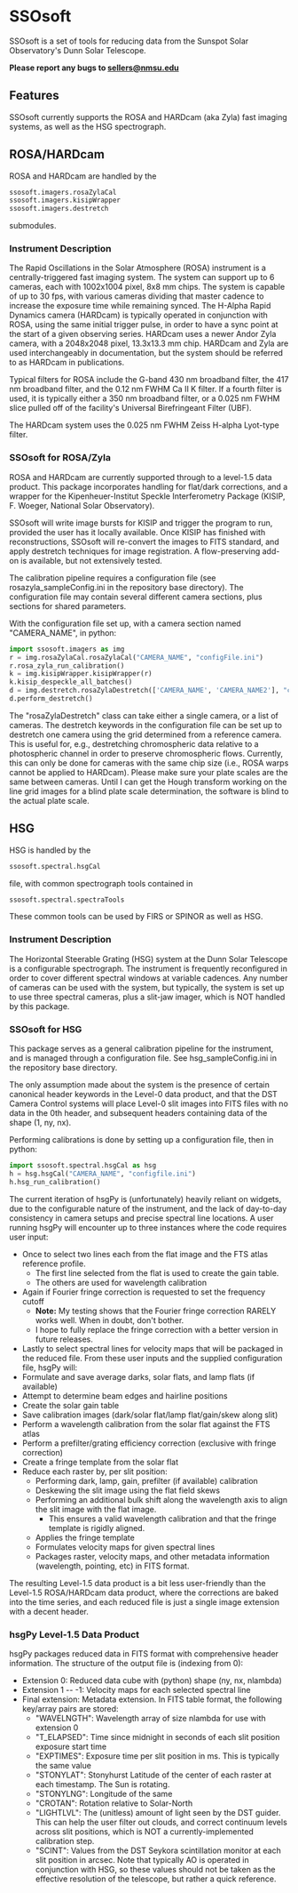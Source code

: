 # SSOsoft

SSOsoft is a set of tools for reducing data from the Sunspot Solar Observatory's Dunn Solar Telescope.

**Please report any bugs to sellers@nmsu.edu**

## Features

SSOsoft currently supports the ROSA and HARDcam (aka Zyla) fast imaging systems, as well as the HSG spectrograph.

## ROSA/HARDcam
ROSA and HARDcam are handled by the
```python
ssosoft.imagers.rosaZylaCal
ssosoft.imagers.kisipWrapper
ssosoft.imagers.destretch
```
submodules.

### Instrument Description
The Rapid Oscillations in the Solar Atmosphere (ROSA) instrument is a centrally-triggered fast imaging system.
The system can support up to 6 cameras, each with 1002x1004 pixel, 8x8 mm chips. The system is capable of up to 30 fps,
with various cameras dividing that master cadence to increase the exposure time while remaining synced. 
The H-Alpha Rapid Dynamics camera (HARDcam) is typically operated in conjunction with ROSA, using the same initial 
trigger pulse, in order to have a sync point at the start of a given observing series. 
HARDcam uses a newer Andor Zyla camera, with a 2048x2048 pixel, 13.3x13.3 mm chip.
HARDcam and Zyla are used interchangeably in documentation, but the system should be referred to as HARDcam in publications.

Typical filters for ROSA include the G-band 430 nm broadband filter, the 417 nm broadband filter, 
and the 0.12 nm FWHM Ca II K filter. If a fourth filter is used, it is typically either a 350 nm broadband filter, 
or a 0.025 nm FWHM slice pulled off of the facility's Universal Birefringeant Filter (UBF).

The HARDcam system uses the 0.025 nm FWHM Zeiss H-alpha Lyot-type filter.

### SSOsoft for ROSA/Zyla


ROSA and HARDcam are currently supported through to a level-1.5 data product. 
This package incorporates handling for flat/dark corrections, and a wrapper for the 
Kipenheuer-Institut Speckle Interferometry Package (KISIP, F. Woeger, National Solar Observatory).

SSOsoft will write image bursts for KISIP and trigger the program to run, provided the user has it locally available.
Once KISIP has finished with reconstructions, SSOsoft will re-convert the images to FITS standard, and apply destretch
techniques for image registration. A flow-preserving add-on is available, but not extensively tested.

The calibration pipeline requires a configuration file (see rosazyla_sampleConfig.ini in the repository base directory).
The configuration file may contain several different camera sections, plus sections for shared parameters.

With the configuration file set up, with a camera section named "CAMERA_NAME", in python:
```python
import ssosoft.imagers as img
r = img.rosaZylaCal.rosaZylaCal("CAMERA_NAME", "configFile.ini")
r.rosa_zyla_run_calibration()
k = img.kisipWrapper.kisipWrapper(r)
k.kisip_despeckle_all_batches()
d = img.destretch.rosaZylaDestretch(['CAMERA_NAME', 'CAMERA_NAME2'], "configFile.ini")
d.perform_destretch()
```
The "rosaZylaDestretch" class can take either a single camera, or a list of cameras. 
The destretch keywords in the configuration file can be set up to destretch one camera using the grid determined from a
reference camera. This is useful for, e.g., destretching chromospheric data relative to a photospheric channel in order
to preserve chromospheric flows. Currently, this can only be done for cameras with the same chip size 
(i.e., ROSA warps cannot be applied to HARDcam). Please make sure your plate scales are the same between cameras. 
Until I can get the Hough transform working on the line grid images for a blind plate scale determination, the software
is blind to the actual plate scale.

## HSG
HSG is handled by the 
```python
ssosoft.spectral.hsgCal
```
file, with common spectrograph tools contained in
```python
ssosoft.spectral.spectraTools
```
These common tools can be used by FIRS or SPINOR as well as HSG.

### Instrument Description

The Horizontal Steerable Grating (HSG) system at the Dunn Solar Telescope 
is a configurable spectrograph. The instrument is frequently reconfigured
in order to cover different spectral windows at variable cadences. 
Any number of cameras can be used with the system, but typically, the system is 
set up to use three spectral cameras, plus a slit-jaw imager, which is NOT handled by
this package.

### SSOsoft for HSG
This package serves as a general calibration pipeline for the instrument, 
and is managed through a configuration file. See hsg_sampleConfig.ini in the repository base directory.

The only assumption made about the system is the presence of certain canonical header
keywords in the Level-0 data product, and that the DST Camera Control systems will place
Level-0 slit images into FITS files with no data in the 0th header, and subsequent headers
containing data of the shape (1, ny, nx).

Performing calibrations is done by setting up a configuration file, then in python:
```python
import ssosoft.spectral.hsgCal as hsg
h = hsg.hsgCal("CAMERA_NAME", "configfile.ini")
h.hsg_run_calibration()
```

The current iteration of hsgPy is (unfortunately) heavily reliant on widgets, due to the configurable
nature of the instrument, and the lack of day-to-day consistency in camera setups and precise spectral line locations.
A user running hsgPy will encounter up to three instances where the code requires user input: 
- Once to select two lines each from the flat image and the FTS atlas reference profile. 
  - The first line selected from the flat is used to create the gain table.
  - The others are used for wavelength calibration
- Again if Fourier fringe correction is requested to set the frequency cutoff
  - **Note:** My testing shows that the Fourier fringe correction RARELY works well. When in doubt, don't bother. 
  - I hope to fully replace the fringe correction with a better version in future releases. 
- Lastly to select spectral lines for velocity maps that will be packaged in the reduced file.
From these user inputs and the supplied configuration file, hsgPy will:
- Formulate and save average darks, solar flats, and lamp flats (if available)
- Attempt to determine beam edges and hairline positions
- Create the solar gain table
- Save calibration images (dark/solar flat/lamp flat/gain/skew along slit)
- Perform a wavelength calibration from the solar flat against the FTS atlas
- Perform a prefilter/grating efficiency correction (exclusive with fringe correction)
- Create a fringe template from the solar flat
- Reduce each raster by, per slit position:
  - Performing dark, lamp, gain, prefilter (if available) calibration
  - Deskewing the slit image using the flat field skews
  - Performing an additional bulk shift along the wavelength axis to align the slit image with the flat image.
    - This ensures a valid wavelength calibration and that the fringe template is rigidly aligned.
  - Applies the fringe template 
  - Formulates velocity maps for given spectral lines
  - Packages raster, velocity maps, and other metadata information (wavelength, pointing, etc) in FITS format.

The resulting Level-1.5 data product is a bit less user-friendly than the Level-1.5 ROSA/HARDcam data product, where 
the corrections are baked into the time series, and each reduced file is just a single image extension with a decent header.

### hsgPy Level-1.5 Data Product
hsgPy packages reduced data in FITS format with comprehensive header information. 
The structure of the output file is (indexing from 0):
- Extension 0: Reduced data cube with (python) shape (ny, nx, nlambda)
- Extension 1 -- -1: Velocity maps for each selected spectral line
- Final extension: Metadata extension. In FITS table format, the following key/array pairs are stored:
  - "WAVELNGTH": Wavelength array of size nlambda for use with extension 0
  - "T_ELAPSED": Time since midnight in seconds of each slit position exposure start time
  - "EXPTIMES": Exposure time per slit position in ms. This is typically the same value
  - "STONYLAT": Stonyhurst Latitude of the center of each raster at each timestamp. The Sun is rotating.
  - "STONYLNG": Longitude of the same
  - "CROTAN": Rotation relative to Solar-North
  - "LIGHTLVL": The (unitless) amount of light seen by the DST guider. This can help the user filter out clouds, and correct continuum levels across slit positions, which is NOT a currently-implemented calibration step.
  - "SCINT": Values from the DST Seykora scintillation monitor at each slit position in arcsec. Note that typically AO is operated in conjunction with HSG, so these values should not be taken as the effective resolution of the telescope, but rather a quick reference.
